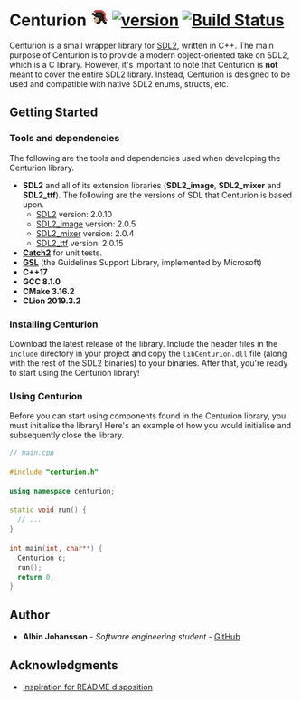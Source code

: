 # Centurion ![Centurion](bin/centurion_icon.png) [![version](https://img.shields.io/badge/version-3.0.1-blue.svg)](https://semver.org) [![Build Status](https://travis-ci.org/albin-johansson/Centurion.svg?branch=master)](https://travis-ci.org/albin-johansson/Centurion) 


Centurion is a small wrapper library for [SDL2](https://www.libsdl.org/index.php), written in C++. The main purpose of Centurion is to provide a modern object-oriented take on SDL2, which is a C library. However, it's important to note that Centurion is __not__ meant to cover the entire SDL2 library. Instead, Centurion is designed to be used and compatible with native SDL2 enums, structs, etc.

## Getting Started

### Tools and dependencies
The following are the tools and dependencies used when developing the Centurion library.

* **SDL2** and all of its extension libraries (**SDL2_image**, **SDL2_mixer** and **SDL2_ttf**).
  The following are the versions of SDL that Centurion is based upon.
  * [SDL2](https://www.libsdl.org/download-2.0.php)           version: 2.0.10
  * [SDL2_image](https://www.libsdl.org/projects/SDL_image/)  version: 2.0.5
  * [SDL2_mixer](https://www.libsdl.org/projects/SDL_mixer/)  version: 2.0.4
  * [SDL2_ttf](https://www.libsdl.org/projects/SDL_ttf/)      version: 2.0.15
* [**Catch2**](https://github.com/catchorg/Catch2) for unit tests.
* [**GSL**](https://github.com/microsoft/GSL) (the Guidelines Support Library, implemented by Microsoft)
* **C++17**
* **GCC 8.1.0**
* **CMake 3.16.2**
* **CLion 2019.3.2**

### Installing Centurion
Download the latest release of the library. Include the header files in the `include` directory in your project and copy the `libCenturion.dll` file (along with the rest of the SDL2 binaries) to your binaries. After that, you're ready to start using the Centurion library!

### Using Centurion
Before you can start using components found in the Centurion library, you must initialise the library! Here's an example of how you would initialise and subsequently close the library.
```c++
// main.cpp

#include "centurion.h"

using namespace centurion;

static void run() {
  // ...
}

int main(int, char**) {
  Centurion c;
  run();
  return 0;
}
```
## Author

- __Albin Johansson__ - _Software engineering student_ - [GitHub](https://github.com/albin-johansson)

## Acknowledgments
- [Inspiration for README disposition](https://gist.github.com/PurpleBooth/109311bb0361f32d87a2)
